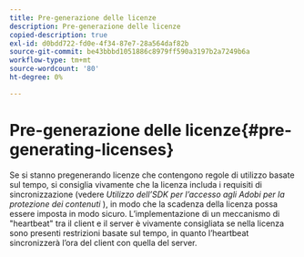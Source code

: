 ```yaml
---
title: Pre-generazione delle licenze
description: Pre-generazione delle licenze
copied-description: true
exl-id: d0bdd722-fd0e-4f34-87e7-28a564daf82b
source-git-commit: be43bbbd1051886c8979ff590a3197b2a7249b6a
workflow-type: tm+mt
source-wordcount: '80'
ht-degree: 0%

---
```


# Pre-generazione delle licenze{#pre-generating-licenses}

Se si stanno pregenerando licenze che contengono regole di utilizzo basate sul tempo, si consiglia vivamente che la licenza includa i requisiti di sincronizzazione (vedere *Utilizzo dell’SDK per l’accesso agli Adobi per la protezione dei contenuti* ), in modo che la scadenza della licenza possa essere imposta in modo sicuro. L’implementazione di un meccanismo di &quot;heartbeat&quot; tra il client e il server è vivamente consigliata se nella licenza sono presenti restrizioni basate sul tempo, in quanto l’heartbeat sincronizzerà l’ora del client con quella del server.
